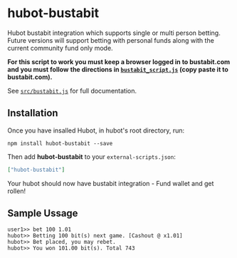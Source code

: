# hubot-bustabit

Hubot bustabit integration which supports single or multi person betting.
Future versions will support betting with personal funds along with the 
current community fund only mode.

**For this script to work you must keep a browser logged in to bustabit.com and you must follow**
**the directions in [`bustabit_script.js`](bustabit_script.js) (copy paste it to bustabit.com).**

See [`src/bustabit.js`](src/bustabit.js) for full documentation.

## Installation

Once you have insalled Hubot, in hubot's root directory, run:

`npm install hubot-bustabit --save`

Then add **hubot-bustabit** to your `external-scripts.json`:

```json
["hubot-bustabit"]
```

Your hubot should now have bustabit integration - Fund wallet and get rollen!

## Sample Ussage

```
user1>> bet 100 1.01
hubot>> Betting 100 bit(s) next game. [Cashout @ x1.01]
hubot>> Bet placed, you may rebet.
hubot>> You won 101.00 bit(s). Total 743

```
